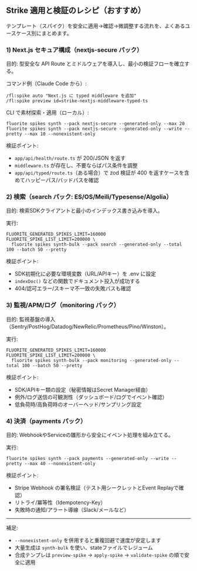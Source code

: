 ## Strike 適用と検証のレシピ（おすすめ）

テンプレート（スパイク）を安全に適用→確認→微調整する流れを、よくあるユースケース別にまとめます。

### 1) Next.js セキュア構成（nextjs-secure パック）

目的: 型安全な API Route とミドルウェアを導入し、最小の検証フローを確立する。

コマンド例（Claude Code から）:

```
/fl:spike auto "Next.js に typed middleware を追加"
/fl:spike preview id=strike-nextjs-middleware-typed-ts
```

CLI で素材探索・適用（ローカル）:

```
fluorite spikes synth --pack nextjs-secure --generated-only --max 20
fluorite spikes synth --pack nextjs-secure --generated-only --write --pretty --max 10 --nonexistent-only
```

検証ポイント:

- `app/api/health/route.ts` が 200/JSON を返す
- `middleware.ts` が存在し、不要ならばパス条件を調整
- `app/api/typed/route.ts`（ある場合）で zod 検証が 400 を返すケースを含めてハッピーパス/バッドパスを確認

### 2) 検索（search パック: ES/OS/Meili/Typesense/Algolia）

目的: 検索SDKクライアントと最小のインデックス書き込みを導入。

実行:

```
FLUORITE_GENERATED_SPIKES_LIMIT=160000 FLUORITE_SPIKE_LIST_LIMIT=200000 \
  fluorite spikes synth-bulk --pack search --generated-only --total 100 --batch 50 --pretty
```

検証ポイント:

- SDK初期化に必要な環境変数（URL/APIキー）を .env に設定
- `indexDoc()` などの関数でドキュメント投入が成功する
- 404/認可エラー/スキーマ不一致の失敗パスも確認

### 3) 監視/APM/ログ（monitoring パック）

目的: 監視基盤の導入（Sentry/PostHog/Datadog/NewRelic/Prometheus/Pino/Winston）。

実行:

```
FLUORITE_GENERATED_SPIKES_LIMIT=160000 FLUORITE_SPIKE_LIST_LIMIT=200000 \
  fluorite spikes synth-bulk --pack monitoring --generated-only --total 100 --batch 50 --pretty
```

検証ポイント:

- SDK/APIキー類の設定（秘密情報はSecret Manager経由）
- 例外/ログ送信の可観測性（ダッシュボード/ログでイベント確認）
- 低負荷時/高負荷時のオーバーヘッド/サンプリング設定

### 4) 決済（payments パック）

目的: WebhookやServiceの雛形から安全にイベント処理を組み立てる。

実行:

```
fluorite spikes synth --pack payments --generated-only --write --pretty --max 40 --nonexistent-only
```

検証ポイント:

- Stripe Webhook の署名検証（テスト用シークレットとEvent Replayで確認）
- リトライ/冪等性（Idempotency-Key）
- 失敗時の通知/アラート導線（Slack/メールなど）

---

補足:

- `--nonexistent-only` を併用すると重複回避で速度が安定します
- 大量生成は `synth-bulk` を使い、stateファイルでレジューム
- 合成テンプレは `preview-spike` → `apply-spike` → `validate-spike` の順で安全に適用

